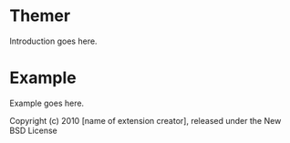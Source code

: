 Themer
======

Introduction goes here.


Example
=======

Example goes here.


Copyright (c) 2010 [name of extension creator], released under the New BSD License
